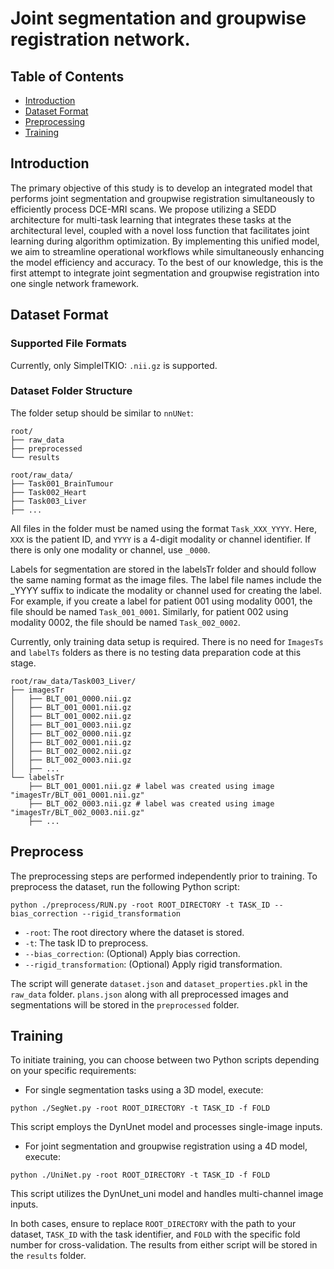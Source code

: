 # Joint segmentation and groupwise registration network.

## Table of Contents
- [Introduction](#introduction)
- [Dataset Format](#dataset-format)
- [Preprocessing](#preprocess)
- [Training](#training)

## Introduction
The primary objective of this study is to develop an integrated model that performs joint segmentation and groupwise registration simultaneously to efficiently process DCE-MRI scans. We propose utilizing a SEDD architecture for multi-task learning that integrates these tasks at the architectural level, coupled with a novel loss function that facilitates joint learning during algorithm optimization. By implementing this unified model, we aim to streamline operational workflows while simultaneously enhancing the model efficiency and accuracy. To the best of our knowledge, this is the first attempt to integrate joint segmentation and groupwise registration into one single network framework.


## Dataset Format

### Supported File Formats

Currently, only SimpleITKIO: `.nii.gz` is supported.

### Dataset Folder Structure

The folder setup should be similar to `nnUNet`:

```
root/
├── raw_data
├── preprocessed
└── results
```

```
root/raw_data/
├── Task001_BrainTumour
├── Task002_Heart
├── Task003_Liver
├── ...
```

All files in the folder must be named using the format `Task_XXX_YYYY`. Here, `XXX` is the patient ID, and `YYYY` is a 4-digit modality or channel identifier. If there is only one modality or channel, use `_0000`.

Labels for segmentation are stored in the labelsTr folder and should follow the same naming format as the image files. The label file names include the _YYYY suffix to indicate the modality or channel used for creating the label. For example, if you create a label for patient 001 using modality 0001, the file should be named `Task_001_0001`. Similarly, for patient 002 using modality 0002, the file should be named `Task_002_0002`.

Currently, only training data setup is required. There is no need for `ImagesTs` and `labelTs` folders as there is no testing data preparation code at this stage.

```
root/raw_data/Task003_Liver/
├── imagesTr
│   ├── BLT_001_0000.nii.gz
│   ├── BLT_001_0001.nii.gz
│   ├── BLT_001_0002.nii.gz
│   ├── BLT_001_0003.nii.gz
│   ├── BLT_002_0000.nii.gz
│   ├── BLT_002_0001.nii.gz
│   ├── BLT_002_0002.nii.gz
│   ├── BLT_002_0003.nii.gz
│   ├── ...
└── labelsTr
    ├── BLT_001_0001.nii.gz # label was created using image "imagesTr/BLT_001_0001.nii.gz"
    ├── BLT_002_0003.nii.gz # label was created using image "imagesTr/BLT_002_0003.nii.gz"
    ├── ...
```

## Preprocess

The preprocessing steps are performed independently prior to training. To preprocess the dataset, run the following Python script:

```
python ./preprocess/RUN.py -root ROOT_DIRECTORY -t TASK_ID --bias_correction --rigid_transformation
```

- `-root`: The root directory where the dataset is stored.
- `-t`: The task ID to preprocess.
- `--bias_correction`: (Optional) Apply bias correction.
- `--rigid_transformation`: (Optional) Apply rigid transformation.

The script will generate `dataset.json` and `dataset_properties.pkl` in the `raw_data` folder. `plans.json` along with all preprocessed images and segmentations will be stored in the `preprocessed` folder.

## Training

To initiate training, you can choose between two Python scripts depending on your specific requirements:

- For single segmentation tasks using a 3D model, execute:

```
python ./SegNet.py -root ROOT_DIRECTORY -t TASK_ID -f FOLD
```
This script employs the DynUnet model and processes single-image inputs.

- For joint segmentation and groupwise registration using a 4D model, execute:
```
python ./UniNet.py -root ROOT_DIRECTORY -t TASK_ID -f FOLD
```
This script utilizes the DynUnet_uni model and handles multi-channel image inputs.

In both cases, ensure to replace `ROOT_DIRECTORY` with the path to your dataset, `TASK_ID` with the task identifier, and `FOLD` with the specific fold number for cross-validation. The results from either script will be stored in the `results` folder.
